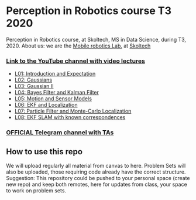 # Perception in Robotics course T3 2020
Perception in Robotics course, at Skoltech, MS in Data Science, during T3, 2020.
About us: we are the [Mobile robotics Lab.](https://sites.skoltech.ru/mobilerobotics/) at [Skoltech](https://www.skoltech.ru/en)


### [Link to the YouTube channel with video lectures](https://www.youtube.com/playlist?list=PLRXYrdEUvBoCwKsQHJzafQYb7Nut0S2bn)

 * [L01: Introduction and Expectation](https://www.youtube.com/watch?v=0y63AnAhD8k&list=PLRXYrdEUvBoCwKsQHJzafQYb7Nut0S2bn&index=1)
 * [L02: Gaussians](https://www.youtube.com/watch?v=ja7VCtiyKps&list=PLRXYrdEUvBoCwKsQHJzafQYb7Nut0S2bn&index=2)
 * [L03: Gaussian II](https://www.youtube.com/watch?v=3XvHDKRzAs8&list=PLRXYrdEUvBoCwKsQHJzafQYb7Nut0S2bn&index=3)
 * [L04: Bayes Filter and Kalman Filter](https://www.youtube.com/watch?v=9ckoViG3pYE&list=PLRXYrdEUvBoCwKsQHJzafQYb7Nut0S2bn&index=4)
 * [L05: Motion and Sensor Models](https://www.youtube.com/watch?v=vd5n0Q27eVg&list=PLRXYrdEUvBoCwKsQHJzafQYb7Nut0S2bn&index=5)
 * [L06: EKF and Localization](https://www.youtube.com/watch?v=2Idz_08NYKc&list=PLRXYrdEUvBoCwKsQHJzafQYb7Nut0S2bn&index=6)
 * [L07: Particle Filter and Monte-Carlo Localization](https://www.youtube.com/watch?v=KBoSaTghjeg&list=PLRXYrdEUvBoCwKsQHJzafQYb7Nut0S2bn&index=7)
 * [L08: EKF SLAM with known correspondences](https://www.youtube.com/watch?v=w7XaxW-dIbI&list=PLRXYrdEUvBoCwKsQHJzafQYb7Nut0S2bn&index=8)


### [OFFICIAL Telegram channel with TAs](https://t.me/perc_rob)

## How to use this repo

We will upload regularly all material from canvas to here. Problem Sets will also be uploaded, those requiring code already have the correct structure. Suggestion: This repository could be pushed to your personal space (create new repo) and keep both remotes, here for updates from class, your space to work on problem sets.

